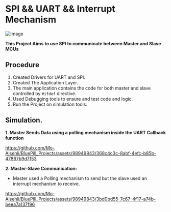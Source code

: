 # SPI && UART && Interrupt Mechanism
![image](https://github.com/Mo-Alsehli/BluePill_Projects/assets/98949843/5af90f16-b9ed-4b1b-a998-fdf081e7e382)

**This Project Aims to use SPI to communicate between Master and Slave MCUs**

## Procedure
1. Created Drivers for UART and SPI.
2. Created The Application Layer.
3. The main application contains the code for both master and slave controlled by `#ifdef` directive.
4. Used Debugging tools to ensure and test code and logic.
5. Run the Project on simulation tools.


## Simulation.
**1. Master Sends Data using a polling mechanism inside the UART Callback function**

https://github.com/Mo-Alsehli/BluePill_Projects/assets/98949843/368c4c3c-8abf-4efc-b85b-47867b9d7f53


**2. Master-Slave Communication:**
- Master used a Polling mechanism to send but the slave used an interrupt mechanism to receive.

https://github.com/Mo-Alsehli/BluePill_Projects/assets/98949843/3bd0bd55-7c67-4f17-a74b-beea7a137f96
